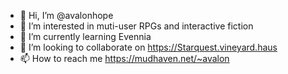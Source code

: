 - 👋 Hi, I’m @avalonhope
- 👀 I’m interested in muti-user RPGs and interactive fiction
- 🌱 I’m currently learning Evennia
- 💞️ I’m looking to collaborate on https://Starquest.vineyard.haus
- 📫 How to reach me https://mudhaven.net/~avalon
